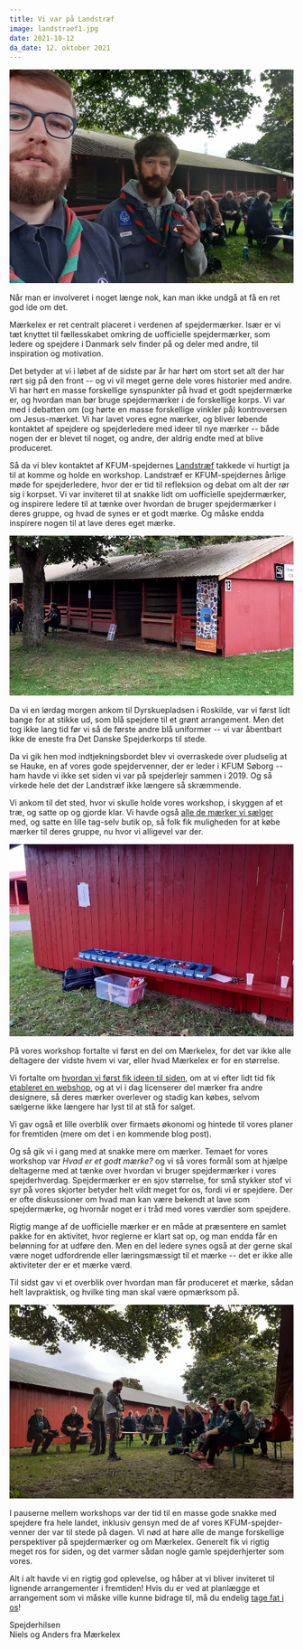 ```yaml
---
title: Vi var på Landstræf
image: landstraef1.jpg
date: 2021-10-12
da_date: 12. oktober 2021
---
```

![Niels og Anders står i forgrunden. Deltagerne på deres workshop på Landstræf kan ses i baggrunden.](landstraef1.jpg)

Når man er involveret i noget længe nok, kan man ikke undgå at få en ret god ide om det.

Mærkelex er ret centralt placeret i verdenen af spejder&shy;mærker. Især er vi tæt knyttet til fællesskabet omkring de uofficielle spejder&shy;mærker, som ledere og spejdere i Danmark selv finder på og deler med andre, til inspiration og motivation.

Det betyder at vi i løbet af de sidste par år har hørt om stort set alt der har rørt sig på den front -- og vi vil meget gerne dele vores historier med andre.
Vi har hørt en masse forskellige synspunkter på hvad et godt spejdermærke er, og hvordan man bør bruge spejder&shy;mærker i de forskellige korps.
Vi var med i debatten om (og hørte en masse forskellige vinkler på) kontroversen om Jesus-mærket.
Vi har lavet vores egne mærker, og bliver løbende kontaktet af spejdere og spejder&shy;ledere med ideer til nye mærker -- både nogen der er blevet til noget, og andre, der aldrig endte med at blive produceret.

Så da vi blev kontaktet af KFUM-spejdernes [Landstræf](https://www.landstræf.dk/) takkede vi hurtigt ja til at komme og holde en workshop.
Landstræf er KFUM-spejdernes årlige møde for spejder&shy;ledere, hvor der er tid til refleksion og debat om alt der rør sig i korpset.
Vi var inviteret til at snakke lidt om uofficielle spejder&shy;mærker, og inspirere ledere til at tænke over hvordan de bruger spejder&shy;mærker i deres gruppe, og hvad de synes er et godt mærke. Og måske endda inspirere nogen til at lave deres eget mærke.

![Et banner med Mærkelex-logo hænger fra en bygning. I venstre side af billedet sidder et par spejderledere på en bænk og diskuterer.](landstraef3.jpg)

Da vi en lørdag morgen ankom til Dyrskuepladsen i Roskilde, var vi først lidt bange for at stikke ud, som blå spejdere til et grønt arran&shy;gement. Men det tog ikke lang tid før vi så de første andre blå uniformer -- vi var åbentbart ikke de eneste fra Det Danske Spejderkorps til stede.

Da vi gik hen mod indtjekningsbordet blev vi overraskede over pludselig at se Hauke, en af vores gode spejdervenner, der er leder i KFUM Søborg -- ham havde vi ikke set siden vi var på spejderlejr sammen i 2019. Og så virkede hele det der Landstræf ikke længere så skræmmende.

Vi ankom til det sted, hvor vi skulle holde vores workshop, i skyggen af et træ, og satte op og gjorde klar. Vi havde også [alle de mærker vi sælger](/shop) med, og satte en lille tag-selv butik op, så folk fik muligheden for at købe mærker til deres gruppe, nu hvor vi alligevel var der.

![En række af kasser med mærker i ligger på en bænk. Ved siden af hænger en prisliste.](landstraef4.jpg)

På vores workshop fortalte vi først en del om Mærkelex, for det var ikke alle deltagere der vidste hvem vi var, eller hvad Mærkelex er for en størrelse.

Vi fortalte om [hvordan vi først fik ideen til siden](/hvem-er), om at vi efter lidt tid fik [etableret en webshop](/shop), og at vi i dag licenserer del mærker fra andre designere, så deres mærker overlever og stadig kan købes, selvom sælgerne ikke længere har lyst til at stå for salget.

Vi gav også et lille overblik over firmaets økonomi og hintede til vores planer for fremtiden (mere om det i en kommende blog post).

Og så gik vi i gang med at snakke mere om mærker.
Temaet for vores workshop var <em>Hvad er et godt mærke?</em> og vi så vores formål som at hjælpe deltagerne med at tænke over hvordan vi bruger spejder&shy;mærker i vores spejderhverdag.
Spejder&shy;mærker er en sjov størrelse, for små stykker stof vi syr på vores skjorter betyder helt vildt meget for os, fordi vi er spejdere.
Der er ofte diskussioner om hvad man kan være bekendt at lave som spejdermærke, og hvornår noget er i tråd med vores værdier som spejdere.

Rigtig mange af de uofficielle mærker er en måde at præsentere en samlet pakke for en aktivitet, hvor reglerne er klart sat op, og man endda får en belønning for at udføre den.
Men en del ledere synes også at der gerne skal være noget udfordrende eller læringsmæssigt til et mærke -- det er ikke alle aktiviteter der er et mærke værd.

Til sidst gav vi et overblik over hvordan man får produceret et mærke, sådan helt lavpraktisk, og hvilke ting man skal være opmærksom på.

![Deltagerne på vores workshop diskuterer i grupper, mens Anders fra Mærkelex kigger ud på dem.](landstraef2.jpg)

I pauserne mellem workshops var der tid til en masse gode snakke med spejdere fra hele landet, inklusiv gensyn med de af vores KFUM-spejder-venner der var til stede på dagen.
Vi nød at høre alle de mange forskellige perspektiver på spejder&shy;mærker og om Mærkelex.
Generelt fik vi rigtig meget ros for siden, og det varmer sådan nogle gamle spejderhjerter som vores.

Alt i alt havde vi en rigtig god oplevelse, og håber at vi bliver inviteret til lignende arrangementer i fremtiden!
Hvis du er ved at planlægge et arrangement som vi måske ville kunne bidrage til, må du endelig [tage fat i os](/kontakt)!

Spejderhilsen  
Niels og Anders fra Mærkelex
